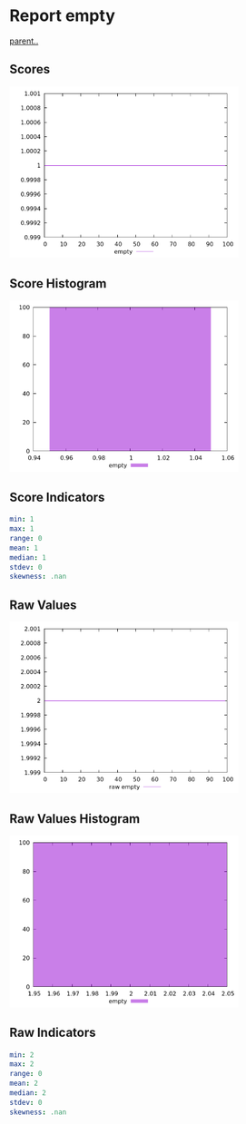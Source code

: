 # Report empty

[parent..](./..)  


## Scores

![score](./score.png)  

## Score Histogram

![hist](./hist.png)  

## Score Indicators

```yaml
min: 1
max: 1
range: 0
mean: 1
median: 1
stdev: 0
skewness: .nan

```

## Raw Values

![raw](./raw.png)  

## Raw Values Histogram

![raw hist](./raw_hist.png)  

## Raw Indicators

```yaml
min: 2
max: 2
range: 0
mean: 2
median: 2
stdev: 0
skewness: .nan

```

<style>
  img {
    max-width: 80%;
  }
</style>
      
